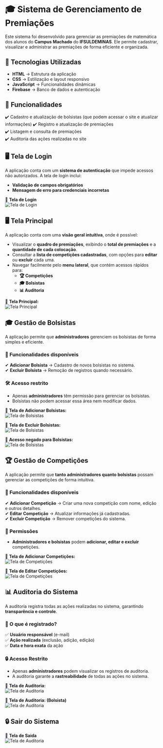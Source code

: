 # 🎓 Sistema de Gerenciamento de Premiações  

Este sistema foi desenvolvido para gerenciar as premiações de matemática dos alunos do **Campus Machado** do **IFSULDEMINAS**. Ele permite cadastrar, visualizar e administrar as premiações de forma eficiente e organizada.  

## 🚀 Tecnologias Utilizadas  

- **HTML** → Estrutura da aplicação  
- **CSS** → Estilização e layout responsivo  
- **JavaScript** → Funcionalidades dinâmicas  
- **Firebase** → Banco de dados e autenticação  

## 📌 Funcionalidades  

✔️ Cadastro e atualização de bolsistas (que podem acessar o site e atualizar informações)
✔️ Registro e atualização de premiações  
✔️ Listagem e consulta de premiações  
✔️ Auditoria das ações realizadas no site

## 🖥️ Tela de Login  

A aplicação conta com um **sistema de autenticação** que impede acessos não autorizados. A tela de login inclui:  

- **Validação de campos obrigatórios**  
- **Mensagem de erro para credenciais incorretas**

📸 **Tela de Login**  
![Tela de Login](FotoSistema/telainicial.png)  

## 🖥️ Tela Principal  

A aplicação conta com uma **visão geral intuitiva**, onde é possível:  

- Visualizar o **quadro de premiações**, exibindo o **total de premiações** e a **quantidade de cada colocação**.  
- Consultar a **lista de competições cadastradas**, com opções para **editar** ou **excluir** cada uma.  
- Navegar facilmente pelo **menu lateral**, que contém acessos rápidos para:  
  - **🏆 Competições**  
  - **🎓 Bolsistas**  
  - **📊 Auditoria**  

📸 **Tela Principal:**  
![Tela Principal](FotoSistema/telaprincipal.png)  

## 🎓 Gestão de Bolsistas  

A aplicação permite que **administradores** gerenciem os bolsistas de forma simples e eficiente.  

### 🔹 Funcionalidades disponíveis  

✔ **Adicionar Bolsista** → Cadastro de novos bolsistas no sistema.  
✔ **Excluir Bolsista** → Remoção de registros quando necessário.  

### 🛠️ Acesso restrito  

- Apenas **administradores** têm permissão para gerenciar os bolsistas.  
- Bolsistas não podem acessar essa área nem modificar dados.  

📸 **Tela de  Adicionar Bolsistas:**  
![Tela de Bolsistas](FotoSistema/addbolsista.png)  

📸 **Tela de  Excluir Bolsistas:**  
![Tela de Bolsistas](FotoSistema/verbolsista].png)  

📸 **Acesso negado para Bolsistas:**  
![Tela de Bolsistas](FotoSistema/bolsitanegado.png)  

## 🏆 Gestão de Competições  

A aplicação permite que **tanto administradores quanto bolsistas** possam gerenciar as competições de forma intuitiva.  

### 🔹 Funcionalidades disponíveis  

✔ **Adicionar Competição** → Criar uma nova competição com nome, edição e outros detalhes.  
✔ **Editar Competição** → Atualizar informações já cadastradas.  
✔ **Excluir Competição** → Remover competições do sistema.  

### 👥 Permissões  

- **Administradores e bolsistas** podem **adicionar, editar e excluir** competições.  

📸 **Tela de Adicionar Competições:**  
![Tela de Competições](FotoSistema/addcompeticao.png)  

📸 **Tela de Editar Competições:**  
![Tela de Competições](FotoSistema/editcompeticao.png)  

## 📊 Auditoria do Sistema  

A auditoria registra todas as ações realizadas no sistema, garantindo **transparência e controle**.  

### 🔹 O que é registrado?  

✅ **Usuário responsável** (e-mail)  
✅ **Ação realizada** (exclusão, adição, edição)  
✅ **Data e hora exata** da ação  

### 🔒 Acesso Restrito  

- Apenas **administradores** podem visualizar os registros de auditoria.  
- A auditoria garante a **rastreabilidade** de todas as ações no sistema.  

📸 **Tela de Auditoria:**  
![Tela de Auditoria](FotoSistema/auditoria.png)  


📸 **Tela de Auditoria: (Bolsista)**  
![Tela de Auditoria](FotoSistema/negado.png)  

## 🔒 Sair do Sistema 

📸 **Tela de Saida**  
![Tela de Auditoria](FotoSistema/sair.png)  
